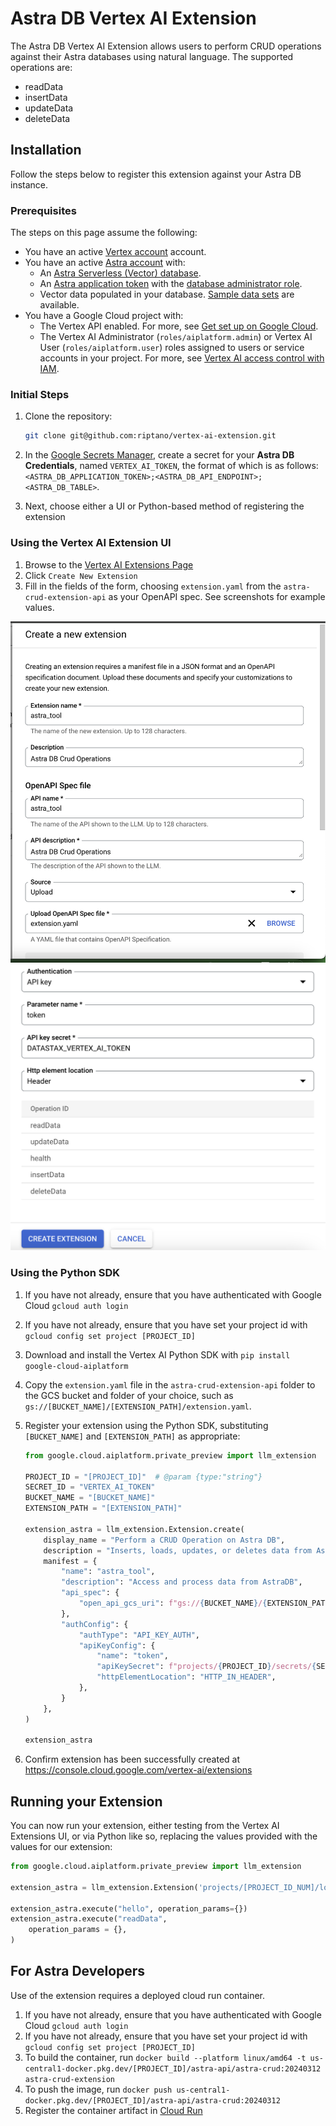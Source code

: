  # Astra DB Vertex AI Extension

The Astra DB Vertex AI Extension allows users to perform CRUD operations against their Astra databases using natural language. The supported operations are:

- readData
- insertData
- updateData
- deleteData

## Installation

Follow the steps below to register this extension against your Astra DB instance.

### Prerequisites

The steps on this page assume the following:

- You have an active [Vertex account](https://cloud.google.com/vertex-ai/) account.
- You have an active [Astra account](https://astra.datastax.com/signup) with:
  - An [Astra Serverless (Vector) database](https://docs.datastax.com/en/astra/astra-db-vector/databases/create-database.html#create-vector-database).
  - An [Astra application token](https://docs.datastax.com/en/astra/astra-db-vector/administration/manage-application-tokens.html) with the [database administrator role](https://docs.datastax.com/en/astra/astra-db-vector/administration/manage-database-access.html).
  - Vector data populated in your database. [Sample data sets](https://docs.datastax.com/en/astra/astra-db-vector/databases/load-data.html#load-sample-vector-data) are available.
- You have a Google Cloud project with:
  - The Vertex API enabled. For more, see [Get set up on Google Cloud](https://cloud.google.com/vertex-ai/docs/start/cloud-environment).
  - The Vertex AI Administrator (`roles/aiplatform.admin`) or Vertex AI User (`roles/aiplatform.user`) roles assigned to users or service accounts in your project. For more, see [Vertex AI access control with IAM](https://cloud.google.com/vertex-ai/docs/general/access-control).

### Initial Steps

1. Clone the repository:

    ```bash
    git clone git@github.com:riptano/vertex-ai-extension.git
    ```

2. In the [Google Secrets Manager](https://console.cloud.google.com/security/secret-manager), create a secret for your **Astra DB Credentials**, named `VERTEX_AI_TOKEN`, the format of which is as follows: `<ASTRA_DB_APPLICATION_TOKEN>;<ASTRA_DB_API_ENDPOINT>;<ASTRA_DB_TABLE>`.
3. Next, choose either a UI or Python-based method of registering the extension

### Using the Vertex AI Extension UI

1. Browse to the [Vertex AI Extensions Page](https://console.cloud.google.com/vertex-ai/extensions)
2. Click `Create New Extension`
3. Fill in the fields of the form, choosing `extension.yaml` from the `astra-crud-extension-api` as your OpenAPI spec. See screenshots for example values.

![Example of Registering Astra Extension](images/vertexai1.png)
![Example of Registering Astra Extension](images/vertexai2.png)

### Using the Python SDK

1. If you have not already, ensure that you have authenticated with Google Cloud `gcloud auth login`
2. If you have not already, ensure that you have set your project id with `gcloud config set project [PROJECT_ID]`
3. Download and install the Vertex AI Python SDK with `pip install google-cloud-aiplatform`
4. Copy the `extension.yaml` file in the `astra-crud-extension-api` folder to the GCS bucket and folder of your choice, such as `gs://[BUCKET_NAME]/[EXTENSION_PATH]/extension.yaml`.
5. Register your extension using the Python SDK, substituting `[BUCKET_NAME]` and `[EXTENSION_PATH]` as appropriate:

    ```python
    from google.cloud.aiplatform.private_preview import llm_extension
  
    PROJECT_ID = "[PROJECT_ID]"  # @param {type:"string"}
    SECRET_ID = "VERTEX_AI_TOKEN"
    BUCKET_NAME = "[BUCKET_NAME]"
    EXTENSION_PATH = "[EXTENSION_PATH]"
    
    extension_astra = llm_extension.Extension.create(
        display_name = "Perform a CRUD Operation on Astra DB",
        description = "Inserts, loads, updates, or deletes data from Astra DB and returns it to the user",
        manifest = {
            "name": "astra_tool",
            "description": "Access and process data from AstraDB",
            "api_spec": {
                "open_api_gcs_uri": f"gs://{BUCKET_NAME}/{EXTENSION_PATH}/extension.yaml"
            },
            "authConfig": {
                "authType": "API_KEY_AUTH",
                "apiKeyConfig": {
                    "name": "token",
                    "apiKeySecret": f"projects/{PROJECT_ID}/secrets/{SECRET_ID}/versions/1",
                    "httpElementLocation": "HTTP_IN_HEADER",
                },
            }
        },
    )
    
    extension_astra
    ```

6. Confirm extension has been successfully created at <https://console.cloud.google.com/vertex-ai/extensions>

## Running your Extension

You can now run your extension, either testing from the Vertex AI Extensions UI, or via Python like so, replacing the values provided with the values for our extension:

```python
from google.cloud.aiplatform.private_preview import llm_extension

extension_astra = llm_extension.Extension('projects/[PROJECT_ID_NUM]/locations/us-central1/extensions/[EXTENSION_ID_NUM]')

extension_astra.execute("hello", operation_params={})
extension_astra.execute("readData",
    operation_params = {},
)
```

## For Astra Developers

Use of the extension requires a deployed cloud run container.

1. If you have not already, ensure that you have authenticated with Google Cloud `gcloud auth login`
2. If you have not already, ensure that you have set your project id with `gcloud config set project [PROJECT_ID]`
3. To build the container, run `docker build --platform linux/amd64 -t us-central1-docker.pkg.dev/[PROJECT_ID]/astra-api/astra-crud:20240312 astra-crud-extension`
4. To push the image, run `docker push us-central1-docker.pkg.dev/[PROJECT_ID]/astra-api/astra-crud:20240312`
5. Register the container artifact in [Cloud Run](https://console.cloud.google.com/run/create)

